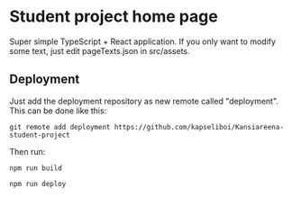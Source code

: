 # Student project home page

Super simple TypeScript + React application. If you only want to modify some text, just edit pageTexts.json in src/assets.

## Deployment

Just add the deployment repository as new remote called "deployment". This can be done like this:

`git remote add deployment https://github.com/kapseliboi/Kansiareena-student-project`

Then run:

`npm run build`

`npm run deploy`
